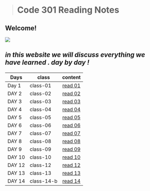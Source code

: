 ># Code 301 Reading Notes

## Welcome! 

![](https://howtostudyincollege.com/wp-content/uploads/2017/03/Take-Notes-Effectively.png)



   ## <p> *in this website we will discuss everything we have learned . day by day !*


   
| **Days**   | **class**| **content**  |  
|------------|----------|:-------------:|
|   Day 1    | class-01 |[ read 01 ](./class-01.md)| 
|   DAY 2    | class-02 |[ read 02](./class-02.md)| 
|   DAY 3    | class-03 |[ read 03](./class-03.md)|
|   DAY 4    | class-04 |[ read 04](./class-04.md)| 
|   DAY 5    | class-05 |[ read 05](./class-05.md)| 
|   DAY 6    | class-06 |[ read 06](./class-06.md)| 
|   DAY 7    | class-07 |[ read 07](./class-07.md)|
|   DAY 8    | class-08 |[ read 08](./class-08.md)| 
|   DAY 9    | class-09 |[ read 09](./class-09.md)|
|   DAY 10    | class-10 |[ read 10](./class-10.md)|
|   DAY 12    | class-12 |[ read 12](./class-12.md)|
|   DAY 13    | class-13 |[ read 13](./class-13.md)|
|   DAY 14    | class-14-b |[ read 14](./class-14-b.md)|

